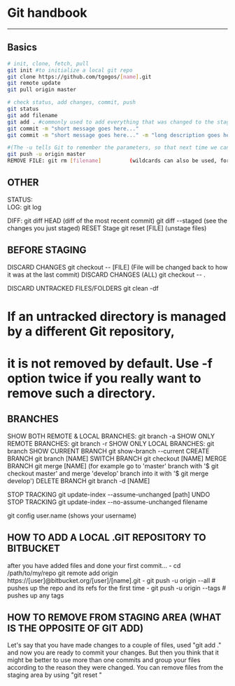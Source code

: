 # Git handbook
---
## Basics
```bash
# init, clone, fetch, pull
git init #to initialize a local git repo
git clone https://github.com/tgogos/[name].git
git remote update
git pull origin master

# check status, add changes, commit, push
git status
git add filename
git add . #commonly used to add everything that was changed to the staging area
git commit -m "short message goes here..."
git commit -m "short message goes here..." -m "long description goes here (optional)..."

#(The -u tells Git to remember the parameters, so that next time we can simply run "git push" and Git will know what to do.)
git push -u origin master
REMOVE FILE: git rm [filename]         (wildcards can also be used, for example '*.txt' /don't forget using quotes)
```


OTHER
-----
STATUS:		  	
LOG:			  	git log

DIFF:			  	git diff HEAD	          (diff of the most recent commit)
              git diff --staged       (see the changes you just staged)
RESET Stage	  git reset [FILE]        (unstage files)


BEFORE STAGING
--------------
DISCARD CHANGES	      git checkout -- [FILE]  (File will be changed back to how it was at the last commit)
DISCARD CHANGES (ALL) git checkout -- .

DISCARD UNTRACKED FILES/FOLDERS git clean -df
  # If an untracked directory is managed by a different Git repository,
  # it is not removed by default. Use -f option twice if you really want to remove such a directory.


BRANCHES
--------
SHOW BOTH REMOTE & LOCAL BRANCHES: git branch -a
SHOW ONLY REMOTE BRANCHES: git branch -r
SHOW ONLY LOCAL  BRANCHES: git branch
SHOW CURRENT BRANCH git show-branch --current
CREATE BRANCH		git branch [NAME]
SWITCH BRANCH		git checkout [NAME]
MERGE  BRANCH		git merge [NAME]        (for example go to 'master' branch with '$ git checkout master' and merge 'develop' branch into it with '$ git merge develop')
DELETE BRANCH		git branch -d [NAME]


STOP TRACKING	    	git update-index --assume-unchanged [path]
UNDO STOP TRACKING	git update-index --no-assume-unchanged filename
		
git config user.name (shows your username)





HOW TO ADD A LOCAL .GIT REPOSITORY TO BITBUCKET
-------------------------------------------------

after you have added files and done your first commit...
	-	cd /path/to/my/repo git remote add origin https://[user]@bitbucket.org/[user]/[name].git
	-	git push -u origin --all # pushes up the repo and its refs for the first time
	-	git push -u origin --tags # pushes up any tags


HOW TO REMOVE FROM STAGING AREA (WHAT IS THE OPPOSITE OF GIT ADD)
-------------------------------------------------------------------
Let's say that you have made changes to a couple of files, used "git add ." and now you are ready to commit your changes.
But then you think that it might be better to use more than one commits and group your files according to the reason they were changed. You can remove files from the staging area by using "git reset <file>"
